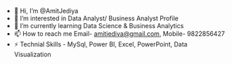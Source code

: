 - 👋 Hi, I’m @AmitJediya
- 👀 I’m interested in Data Analyst/ Business Analyst Profile
- 🌱 I’m currently learning Data Science & Business Analytics
- 📫 How to reach me Email- amitjediya@gmail.com, Mobile- 9822856427
- ⚡ Technial Skills - MySql, Power BI,  Excel, PowerPoint, Data Visualization

<!---
AmitJediya/AmitJediya is a ✨ special ✨ repository because its `README.md` (this file) appears on your GitHub profile.
You can click the Preview link to take a look at your changes.
--->
